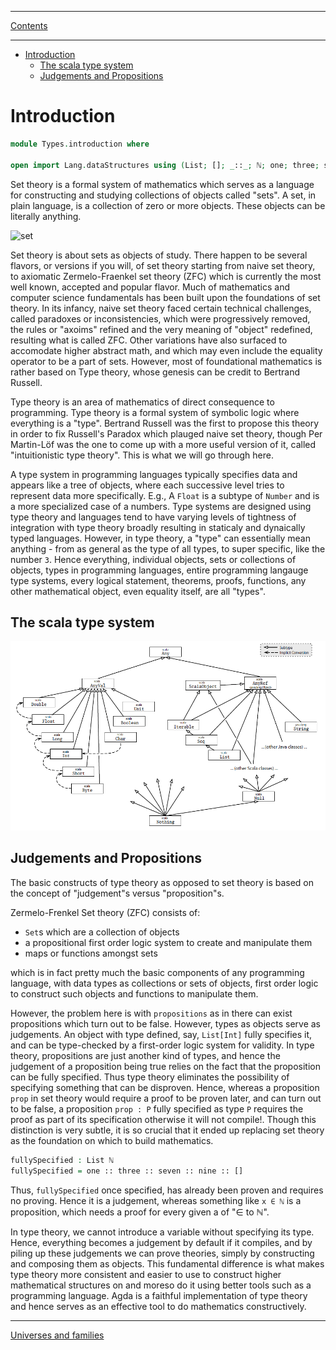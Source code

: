 ****
[Contents](contents.html)

<!-- START doctoc generated TOC please keep comment here to allow auto update -->
<!-- DON'T EDIT THIS SECTION, INSTEAD RE-RUN doctoc TO UPDATE -->
****

- [Introduction](#introduction)
  - [The scala type system](#the-scala-type-system)
  - [Judgements and Propositions](#judgements-and-propositions)

<!-- END doctoc generated TOC please keep comment here to allow auto update -->


# Introduction

```agda
module Types.introduction where

open import Lang.dataStructures using (List; []; _::_; ℕ; one; three; seven; nine)
```

Set theory is a formal system of mathematics which serves as a language for constructing and studying collections of objects called "sets". A set, in plain language, is a collection of zero or more objects. These objects can be literally anything.

![set](./set.png)

Set theory is about sets as objects of study. There happen to be several flavors, or versions if you will, of set theory starting from naive set theory, to axiomatic Zermelo-Fraenkel set theory (ZFC) which is currently the most well known, accepted and popular flavor. Much of mathematics and computer science fundamentals has been built upon the foundations of set theory. In its infancy, naive set theory faced certain technical challenges, called paradoxes or inconsistencies, which were progressively removed, the rules or "axoims" refined and the very meaning of "object" redefined, resulting what is called ZFC. Other variations have also surfaced to accomodate higher abstract math, and which may even include the equality operator to be a part of sets. However, most of foundational mathematics is rather based on Type theory, whose genesis can be credit to Bertrand Russell.

Type theory is an area of mathematics of direct consequence to programming. Type theory is a formal system of symbolic logic where everything is a "type". Bertrand Russell was the first to propose this theory in order to fix Russell's Paradox which plauged naive set theory, though Per Martin-Löf was the one to come up with a more useful version of it, called "intuitionistic type theory". This is what we will go through here.

A type system in programming languages typically specifies data and appears like a tree of objects, where each successive level tries to represent data more specifically. E.g., A `Float` is a subtype of `Number` and is a more specialized case of a numbers. Type systems are designed using type theory and languages tend to have varying levels of tightness of integration with type theory broadly resulting in staticaly and dynaically typed languages. However, in type theory, a "type" can essentially mean anything - from as general as the type of all types, to super specific, like the number `3`. Hence everything, individual objects, sets or collections of objects, types in programming languages, entire programming langauge type systems, every logical statement, theorems, proofs, functions, any other mathematical object, even equality itself, are all "types".

## The scala type system

![scala-type-system](./scala-type-system.png)

## Judgements and Propositions

The basic constructs of type theory as opposed to set theory is based on the concept of "judgement"s versus "proposition"s.

Zermelo-Frenkel Set theory (ZFC) consists of:

- `Set`s which are a collection of objects
- a propositional first order logic system to create and manipulate them
- maps or functions amongst sets

which is in fact pretty much the basic components of any programming language, with data types as collections or sets of objects, first order logic to construct such objects and functions to manipulate them.

However, the problem here is with `propositions` as in there can exist propositions which turn out to be false. However, types as objects serve as judgements. An object with type defined, say, `List[Int]` fully specifies it, and can be type-checked by a first-order logic system for validity. In type theory, propositions are just another kind of types, and hence the judgement of a proposition being true relies on the fact that the proposition can be fully specified. Thus type theory eliminates the possibility of specifying something that can be disproven. Hence, whereas a proposition `prop` in set theory would require a proof to be proven later, and can turn out to be false, a proposition `prop : P` fully specified as type `P` requires the proof as part of its specification otherwise it will not compile!. Though this distinction is very subtle, it is so crucial that it ended up replacing set theory as the foundation on which to build mathematics.

```agda
fullySpecified : List ℕ
fullySpecified = one :: three :: seven :: nine :: []
```

Thus, `fullySpecified` once specified, has already been proven and requires no proving. Hence it is a judgement, whereas something like `x ∈ ℕ` is a proposition, which needs a proof for every given a of "∈ to ℕ".

In type theory, we cannot introduce a variable without specifying its type. Hence, everything becomes a judgement by default if it compiles, and by piling up these judgements we can prove theories, simply by constructing and composing them as objects. This fundamental difference is what makes type theory more consistent and easier to use to construct higher mathematical structures on and moreso do it using better tools such as a programming language. Agda is a faithful implementation of type theory and hence serves as an effective tool to do mathematics constructively.

****
[Universes and families](./Types.universe.html)
